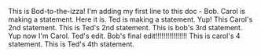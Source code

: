 This is Bod-to-the-izza!
I'm adding my first line to this doc - Bob.
Carol is making a statement.  Here it is.
Ted is making a statement. Yup!
This Carol's 2nd statement.
This is Ted's 2nd statement.
This is bob's 3rd statement.
Yup now I'm Carol.
Ted's edit.
Bob's final edit!!!!!!!!!!!!!!!!
This is carol's 4 statement.
This is Ted's 4th statement.

